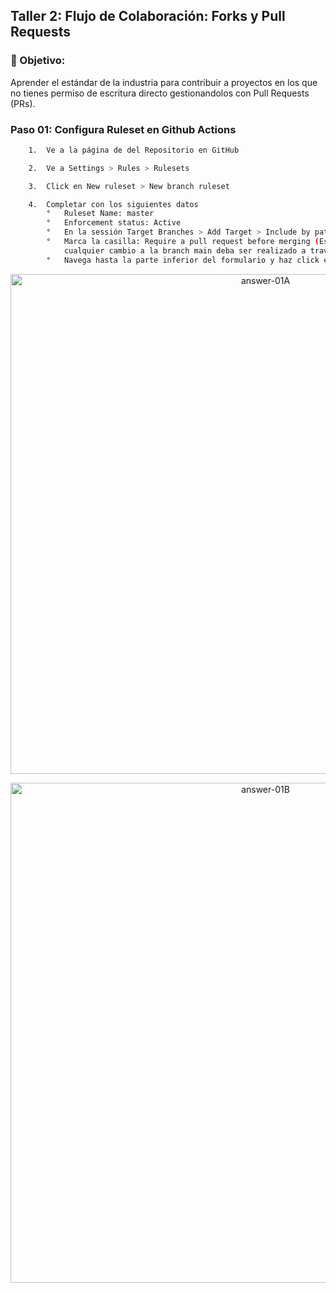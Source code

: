## Taller 2: Flujo de Colaboración: Forks y Pull Requests

### 📌 Objetivo: 

Aprender el estándar de la industria para contribuir a proyectos en los que no tienes permiso de
escritura directo gestionandolos con Pull Requests (PRs).

### Paso 01: Configura Ruleset en Github Actions

```bash
    1.  Ve a la página de del Repositorio en GitHub

    2.  Ve a Settings > Rules > Rulesets

    3.  Click en New ruleset > New branch ruleset

    4.  Completar con los siguientes datos
        °   Ruleset Name: master
        °   Enforcement status: Active
        °   En la sessión Target Branches > Add Target > Include by pattern > coloca main > Add Inclusion patter
        °   Marca la casilla: Require a pull request before merging (Esta es la configuración necesaria para que
            cualquier cambio a la branch main deba ser realizado a través de un pullrequest)
        °   Navega hasta la parte inferior del formulario y haz click en Create para crear la Ruleset.
```

<p align="center">
  <img src="./img/lab-01/answer-01A.png" alt="answer-01A" width="800">
</p>

<p align="center">
  <img src="./img/lab-01/answer-01B.png" alt="answer-01B" width="800">
</p>